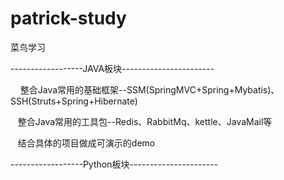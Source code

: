 # patrick-study
菜鸟学习


------------------JAVA板块-----------------------

    
    整合Java常用的基础框架--SSM(SpringMVC+Spring+Mybatis)、SSH(Struts+Spring+Hibernate)
    
    整合Java常用的工具包--Redis、RabbitMq、kettle、JavaMail等  
    
    结合具体的项目做成可演示的demo
    
    
------------------Python板块----------------------


